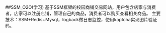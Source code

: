 ##SSM_O2O(学习)
  基于SSM框架的校园商铺交易网站，用户包含店家与消费者，店家可以注册店铺，管理自己的商品，消费者可以购买查看相关商品。
  主要技术：SSM+Redis+Mysql，logback做日志监控，使用kaptcha实现图片验证码。
